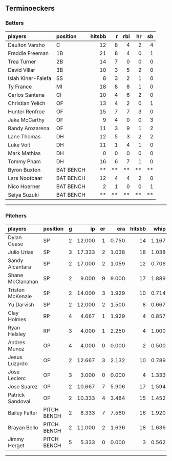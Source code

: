 ## Terminoeckers

### Batters

 
|players            |position  | hitsbb|  r| rbi| hr| sb| 
|:------------------|:---------|------:|--:|---:|--:|--:| 
|Daulton Varsho     |C         |     12|  8|   4|  2|  4| 
|Freddie Freeman    |1B        |     21|  8|   4|  0|  1| 
|Trea Turner        |2B        |     14|  7|   0|  0|  0| 
|David Villar       |3B        |     10|  3|   5|  2|  0| 
|Isiah Kiner-Falefa |SS        |      8|  3|   2|  1|  0| 
|Ty France          |MI        |     18|  8|   8|  1|  0| 
|Carlos Santana     |CI        |     10|  4|   6|  2|  0| 
|Christian Yelich   |OF        |     13|  4|   2|  0|  1| 
|Hunter Renfroe     |OF        |     15|  7|   7|  3|  0| 
|Jake McCarthy      |OF        |      9|  4|   0|  0|  3| 
|Randy Arozarena    |OF        |     11|  3|   9|  1|  2| 
|Lane Thomas        |DH        |     12|  5|   3|  2|  2| 
|Luke Voit          |DH        |     11|  1|   4|  1|  0| 
|Mark Mathias       |DH        |      0|  0|   0|  0|  0| 
|Tommy Pham         |DH        |     16|  6|   7|  1|  0| 
|Byron Buxton       |BAT BENCH |     **| **|  **| **| **| 
|Lars Nootbaar      |BAT BENCH |     12|  4|   4|  2|  0| 
|Nico Hoerner       |BAT BENCH |      2|  1|   0|  0|  1| 
|Seiya Suzuki       |BAT BENCH |     **| **|  **| **| **| 


* * *

### Pitchers

 
|players          |position    |  g|     ip| er|   era| hitsbb|  whip| so|  w| sv| 
|:----------------|:-----------|--:|------:|--:|-----:|------:|-----:|--:|--:|--:| 
|Dylan Cease      |SP          |  2| 12.000|  1| 0.750|     14| 1.167|  8|  0|  0| 
|Julio Urias      |SP          |  3| 17.333|  2| 1.038|     18| 1.038| 18|  1|  0| 
|Sandy Alcantara  |SP          |  2| 17.000|  2| 1.059|     12| 0.706| 18|  2|  0| 
|Shane McClanahan |SP          |  2|  9.000|  9| 9.000|     17| 1.889|  5|  0|  0| 
|Triston McKenzie |SP          |  2| 14.000|  3| 1.929|     10| 0.714| 19|  1|  0| 
|Yu Darvish       |SP          |  2| 12.000|  2| 1.500|      8| 0.667| 16|  2|  0| 
|Clay Holmes      |RP          |  4|  4.667|  1| 1.929|      4| 0.857|  3|  1|  0| 
|Ryan Helsley     |RP          |  3|  4.000|  1| 2.250|      4| 1.000|  6|  0|  0| 
|Andres Munoz     |OP          |  4|  4.000|  0| 0.000|      2| 0.500|  4|  0|  1| 
|Jesus Luzardo    |OP          |  2| 12.667|  3| 2.132|     10| 0.789| 17|  0|  0| 
|Jose Leclerc     |OP          |  3|  3.000|  0| 0.000|      4| 1.333|  6|  0|  1| 
|Jose Suarez      |OP          |  2| 10.667|  7| 5.906|     17| 1.594| 10|  1|  0| 
|Patrick Sandoval |OP          |  2| 10.333|  4| 3.484|     15| 1.452| 11|  1|  0| 
|Bailey Falter    |PITCH BENCH |  2|  8.333|  7| 7.560|     16| 1.920|  9|  0|  0| 
|Brayan Bello     |PITCH BENCH |  2| 11.000|  2| 1.636|     18| 1.636|  9|  1|  0| 
|Jimmy Herget     |PITCH BENCH |  5|  5.333|  0| 0.000|      3| 0.562|  3|  0|  3| 


* * *


